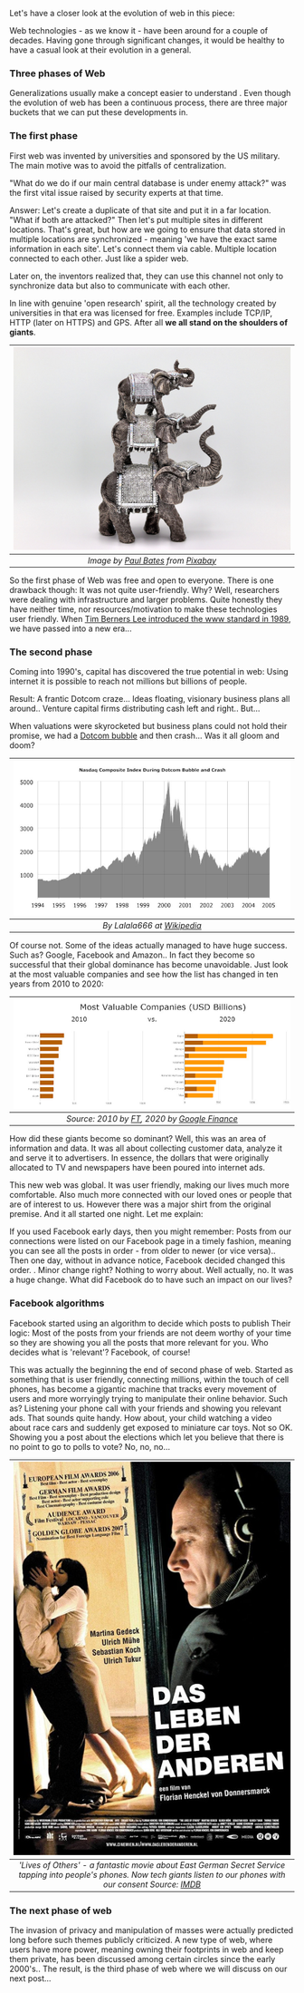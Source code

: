Let's have a closer look at the evolution of web in this piece:

Web technologies - as we know it - have been around for a couple of decades. Having gone through significant changes, it would be healthy to have a casual look at their evolution in a general.  

### Three phases of Web
Generalizations usually make a concept easier to understand . Even though the evolution of web has been a continuous process, there are three major buckets that we can put these developments in. 

### The first phase
First web was invented by universities and sponsored by the US military. The main motive was to avoid the pitfalls of centralization. 

"What do we do if our main central database is under enemy attack?" was the first vital issue raised by security experts at that time.  

Answer: Let's create a duplicate of that site and put it in a far location. "What if both are attacked?" Then let's put multiple sites in different locations. That's great, but how are we going to ensure that data stored in multiple locations are synchronized - meaning 'we have the exact same information in each site'. Let's connect them via cable. Multiple location connected to each other. Just like a spider web. 

Later on, the inventors realized that, they can use this channel not only to synchronize data but also to communicate with each other. 

In line with genuine 'open research' spirit, all the technology created by universities in that era was licensed for free. Examples include TCP/IP, HTTP (later on HTTPS) and GPS. After all **we all stand on the shoulders of giants**. 

| ![three_elephants](/assets/ornament-4729903_800.jpg)|
|:--:| 
| *Image by [Paul Bates](https://pixabay.com/users/pbat34-14092788/) from [Pixabay](https://pixabay.com/)*|

So the first phase of Web was free and open to everyone. There is one drawback though: It was not quite user-friendly. Why? Well, researchers were dealing with infrastructure and larger problems. Quite honestly they have neither time, nor resources/motivation to make these technologies user friendly. When [Tim Berners Lee introduced the www standard in 1989](https://en.wikipedia.org/wiki/History_of_the_World_Wide_Web), we have passed into a new era...   

### The second phase
Coming into 1990's, capital has discovered the true potential in web: Using internet it is possible to reach not millions but billions of people. 

Result: A frantic Dotcom craze... Ideas floating, visionary business plans all around.. Venture capital firms distributing cash left and right.. But... 

When valuations were skyrocketed but business plans could not hold their promise, we had a [Dotcom bubble](https://en.wikipedia.org/wiki/Dot-com_bubble) and then crash... Was it all gloom and doom?

| ![dotcom_bubble_and_crash](/assets/dotcom_bubble_and_crash_800.jpg)|
|:--:| 
| *By Lalala666 at [Wikipedia](https://commons.wikimedia.org/w/index.php?curid=3189816)*|

Of course not. Some of the ideas actually managed to have huge success. Such as? Google, Facebook and Amazon.. In fact they become so successful that their global dominance has become unavoidable. Just look at the most valuable companies and see how the list has changed in ten years from 2010 to 2020: 

| ![most_valuables](/assets/top_10_2010_2020_800.jpg)|
|:--:| 
| *Source: 2010 by [FT](https://www.ft.com/content/3e2e2c2a-68bc-11df-96f1-00144feab49a), 2020 by [Google Finance](https://www.google.com/finance)*|

How did these giants become so dominant? Well, this was an area of information and data. It was all about collecting customer data, analyze it and serve it to advertisers. In essence, the dollars that were originally allocated to TV and newspapers have been poured into internet ads. 

This new web was global. It was user friendly, making our lives much more comfortable. Also much more connected with our loved ones or people that are of interest to us.  However there was a major shirt from the original premise. And it all started one night. Let me explain:

If you used Facebook early days, then you might remember: Posts from our connections were listed on our Facebook page in a timely fashion, meaning you can see all the posts in order - from older to newer (or vice versa).. Then one day, without in advance notice, Facebook decided changed this order. . Minor change right? Nothing to worry about. Well actually, no. It was a huge change. What did Facebook do to have such an impact on our lives?

### Facebook algorithms 

Facebook started using an algorithm to decide which posts to publish Their logic: Most of the posts from your friends are not deem worthy of your time so they are showing you all the posts that more relevant for you. Who decides what is 'relevant'? Facebook, of course!

This was actually the beginning the end of second phase of web. Started as something that is user friendly, connecting millions, within the touch of cell phones, has become a gigantic machine that tracks every movement of users and more worryingly trying to manipulate their online behavior. Such as? Listening your phone call with your friends and showing you relevant ads. That sounds quite handy. How about, your child watching a video about race cars and suddenly get exposed to miniature car toys. Not so OK. Showing you a post about the elections which let you believe that there is no point to go to polls to vote? No, no, no... 

| ![lives_of_others](/assets/lives_of_others_800.jpg)|
|:--:| 
| *'Lives of Others' - a fantastic movie about East German Secret Service tapping into people's phones. Now tech giants listen to our phones with our consent  Source: [IMDB](https://www.imdb.com/title/tt0405094/mediaviewer/rm673410048/)*|

### The next phase of web

The invasion of privacy and manipulation of masses were actually predicted long before such themes publicly criticized. A new type of web, where users have more power, meaning owning their footprints in web and keep them private, has been discussed among certain circles since the early 2000's.. The result, is the third phase of web where we will discuss on our next post... 
